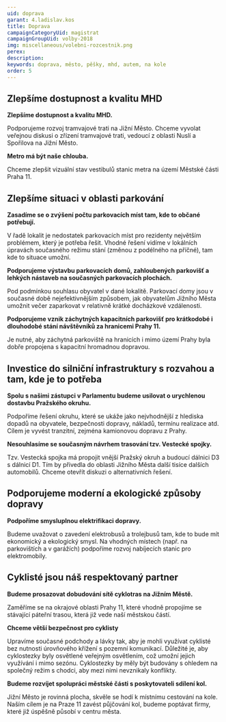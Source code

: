 ```yaml
---
uid: doprava
garant: 4.ladislav.kos
title: Doprava
campaignCategoryUid: magistrat
campaignGroupUid: volby-2018
img: miscellaneous/volebni-rozcestnik.png
perex: 
description: 
keywords: doprava, město, pěšky, mhd, autem, na kole
order: 5
---
```


## Zlepšíme dostupnost a kvalitu MHD

**Zlepšíme dostupnost a kvalitu MHD.**

Podporujeme rozvoj tramvajové trati na Jižní Město.
Chceme vyvolat veřejnou diskusi o zřízení tramvajové trati, vedoucí z oblasti Nuslí a Spořilova na Jižní Město.

**Metro má být naše chlouba.**

Chceme zlepšit vizuální stav vestibulů stanic metra na území Městské části Praha 11. 

## Zlepšíme situaci v oblasti parkování

**Zasadíme se o zvýšení počtu parkovacích míst tam, kde to občané potřebují.**

V řadě lokalit je nedostatek parkovacích míst pro rezidenty největším problémem, který je potřeba řešit. Vhodné řešení vidíme v lokálních úpravách současného režimu stání (změnou z podélného na příčné), tam kde to situace umožní.
 
**Podporujeme výstavbu parkovacích domů, zahloubených parkovišť a lehkých nástaveb na současných parkovacích plochách.**

Pod podmínkou souhlasu obyvatel v dané lokalitě. Parkovací domy jsou v současné době nejefektivnějším způsobem, jak obyvatelům Jižního Města umožnit večer zaparkovat v relativně krátké docházkové vzdálenosti.
 
**Podporujeme vznik záchytných kapacitních parkovišť pro krátkodobé i dlouhodobé stání návštěvníků za hranicemi Prahy 11.**

Je nutné, aby záchytná parkoviště na hranicích i mimo území Prahy byla dobře propojena s kapacitní hromadnou dopravou.


## Investice do silniční infrastruktury s rozvahou a tam, kde je to potřeba

**Spolu s našimi zástupci v Parlamentu budeme usilovat o urychlenou dostavbu Pražského okruhu.**

Podpoříme řešení okruhu, které se ukáže jako nejvhodnější z hlediska dopadů na obyvatele, bezpečnosti dopravy, nákladů, termínu realizace atd. Cílem je vyvést tranzitní, zejména kamionovou dopravu z Prahy.

**Nesouhlasíme se současným návrhem trasování tzv. Vestecké spojky.**

Tzv. Vestecká spojka má propojit vnější Pražský okruh a budoucí dálnici D3 s dálnicí D1. Tím by přivedla do oblasti Jižního Města další tisíce dalších automobilů. Chceme otevřít diskuzi o alternativních řešení.

## Podporujeme moderní a ekologické způsoby dopravy

**Podpoříme smysluplnou elektrifikaci dopravy.**

Budeme uvažovat o zavedení elektrobusů a trolejbusů tam, kde to bude mít ekonomický a ekologický smysl. Na vhodných místech (např. na parkovištích a v garážích) podpoříme rozvoj nabíjecích stanic pro elektromobily.

## Cyklisté jsou náš respektovaný partner

**Budeme prosazovat dobudování sítě cyklotras na Jižním Městě.**

Zaměříme se na okrajové oblasti Prahy 11, které vhodně propojíme se stávající páteřní trasou, která již vede naší městskou částí.
 
**Chceme větší bezpečnost pro cyklisty**

Upravíme současné podchody a lávky tak, aby je mohli využívat cyklisté bez nutnosti úrovňového křížení s pozemní komunikací. Důležité je, aby cyklostezky byly osvětlené veřejným osvětlením, což umožní jejich využívání i mimo sezónu. Cyklostezky by měly být budovány s ohledem na společný režim s chodci, aby mezi nimi nevznikaly konflikty.
 
**Budeme rozvíjet spolupráci městské části s poskytovateli sdílení kol.**

Jižní Město je rovinná plocha, skvěle se hodí k místnímu cestování na kole. Naším cílem je na Praze 11 zavést půjčování kol, budeme poptávat firmy, které již úspěšně působí v centru města.
